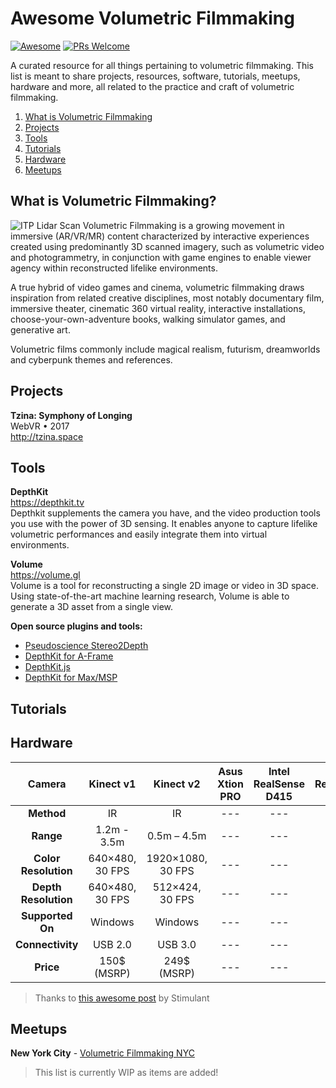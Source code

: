 # Awesome Volumetric Filmmaking
[![Awesome](https://awesome.re/badge-flat.svg)](https://awesome.re)
[![PRs Welcome](https://img.shields.io/badge/PRs-welcome-brightgreen.svg?style=flat-square)](http://makeapullrequest.com)

A curated resource for all things pertaining to volumetric filmmaking. This list is meant to share projects, resources, software, tutorials, meetups, hardware and more, all related to the practice and craft of volumetric filmmaking.

1. [What is Volumetric Filmmaking](#what-is-volumetric-filmmaking)
1. [Projects](#projects)
1. [Tools](#tools)
1. [Tutorials](#tutorials)
1. [Hardware](#hardware)
1. [Meetups](#meetups)


## What is Volumetric Filmmaking?
![ITP Lidar Scan](https://github.com/juniorxsound/awesome-volumetric-filmmaking/blob/master/images/lidar.png)
Volumetric Filmmaking is a growing movement in immersive (AR/VR/MR) content characterized by interactive experiences created using predominantly 3D scanned imagery, such as volumetric video and photogrammetry, in conjunction with game engines to enable viewer agency within reconstructed lifelike environments.

A true hybrid of video games and cinema, volumetric filmmaking draws inspiration from related creative disciplines, most notably documentary film, immersive theater, cinematic 360 virtual reality, interactive installations, choose-your-own-adventure books, walking simulator games, and generative art.

Volumetric films commonly include magical realism, futurism, dreamworlds and cyberpunk themes and references.

## Projects
**Tzina: Symphony of Longing**  
WebVR • 2017  
http://tzina.space  



## Tools
**DepthKit**  
https://depthkit.tv  
Depthkit supplements the camera you have, and the video production tools you use with the power of 3D sensing. It enables anyone to capture lifelike volumetric performances and easily integrate them into virtual environments.

**Volume**  
https://volume.gl  
Volume is a tool for reconstructing a single 2D image or video in 3D space. Using state-of-the-art machine learning research, Volume is able to generate a 3D asset from a single view.

**Open source plugins and tools:**
- [Pseudoscience Stereo2Depth](https://www.reddit.com/r/6DoF/comments/7t077j/stereo2depth_batch_processing_an_image_sequence/)
- [DepthKit for A-Frame](https://github.com/juniorxsound/DepthKit-A-Frame)
- [DepthKit.js](https://github.com/juniorxsound/DepthKit.js)
- [DepthKit for Max/MSP](https://github.com/juniorxsound/DepthKit-for-Max)

## Tutorials

## Hardware

|Camera|Kinect v1|Kinect v2|Asus Xtion PRO|Intel RealSense D415|Intel RealSense D435|StereoLabs ZED|
|:-------------:|:-------------:|:-----:|:---:|:---:|:---:|:---:|
| **Method** |IR|IR|---|---|---|---|
| **Range** |1.2m - 3.5m|0.5m – 4.5m|---|---|---|---|---|
| **Color Resolution** |640×480, 30 FPS|1920×1080, 30 FPS|---|---|---|---|
| **Depth Resolution** |640×480, 30 FPS|512×424, 30 FPS|---|---|---|---|
| **Supported On** |Windows|Windows|---|---|---|---|
| **Connectivity** |USB 2.0|USB 3.0|---|---|---|---|---|
| **Price** |150$ (MSRP)|249$ (MSRP)|---|---|---|

> Thanks to [this awesome post](https://stimulant.com/depth-sensor-shootout-2/) by Stimulant

## Meetups
**New York City** - [Volumetric Filmmaking NYC](https://www.meetup.com/volumetric_filmmakers_vfnyc/)




> This list is currently WIP as items are added!
